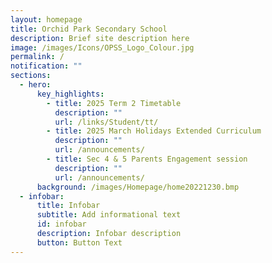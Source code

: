 ```yaml
---
layout: homepage
title: Orchid Park Secondary School
description: Brief site description here
image: /images/Icons/OPSS_Logo_Colour.jpg
permalink: /
notification: ""
sections:
  - hero:
      key_highlights:
        - title: 2025 Term 2 Timetable
          description: ""
          url: /links/Student/tt/
        - title: 2025 March Holidays Extended Curriculum
          description: ""
          url: /announcements/
        - title: Sec 4 & 5 Parents Engagement session
          description: ""
          url: /announcements/
      background: /images/Homepage/home20221230.bmp
  - infobar:
      title: Infobar
      subtitle: Add informational text
      id: infobar
      description: Infobar description
      button: Button Text
---
```

